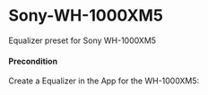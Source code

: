 # Sony-WH-1000XM5
Equalizer preset for Sony WH-1000XM5


#### Precondition

Create a Equalizer in the App for the WH-1000XM5:

